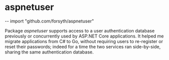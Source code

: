 # aspnetuser

-- import "github.com/forsyth/aspnetuser"

Package _aspnetuser_ supports access to a user authentication database previously or concurrently used by ASP.NET Core applications.
It helped me migrate applications from C# to Go, without requiring users to re-register or reset their passwords;
indeed for a time the two services ran side-by-side, sharing the same authentication database.
